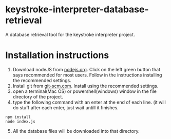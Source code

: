 # keystroke-interpreter-database-retrieval
A database retrieval tool for the keystroke interpreter project.

# Installation instructions
1. Download nodeJS from <a href="https://nodejs.org">nodejs.org</a>. Click on the left green button that says recommended for most users. Follow in the instructions installing the recommended settings.
2. Install git from <a href="https://git-scm.com">git-scm.com</a>. Install using the recommended settings.
3. open a terminal(Mac OS) or powershell(windows) window in the file directory of the project.
4. type the following command with an enter at the end of each line. (it will do stuff after each enter, just wait untill it finishes.
```
npm install
node index.js 
```
5. All the database files will be downloaded into that directory.
